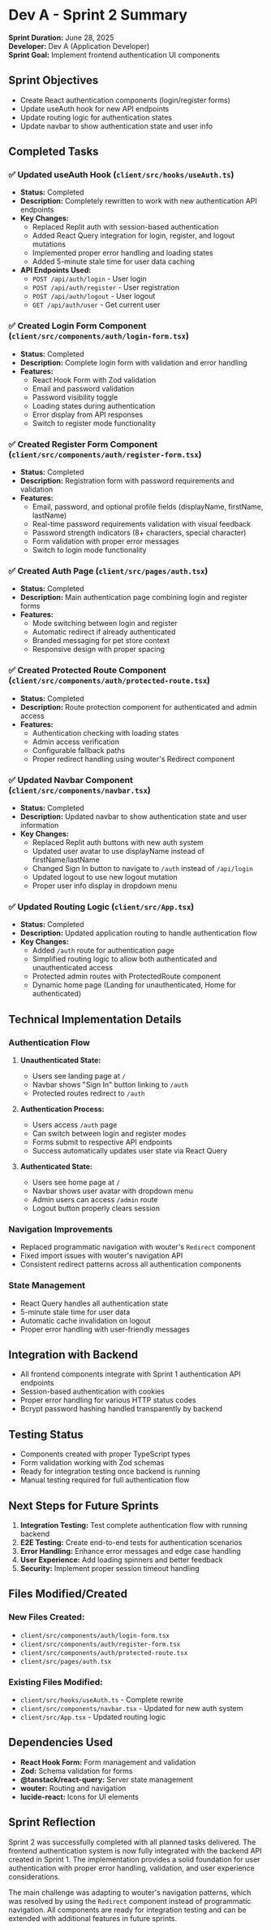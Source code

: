 # Dev A - Sprint 2 Summary

**Sprint Duration:** June 28, 2025  
**Developer:** Dev A (Application Developer)  
**Sprint Goal:** Implement frontend authentication UI components

## Sprint Objectives
- Create React authentication components (login/register forms)
- Update useAuth hook for new API endpoints
- Update routing logic for authentication states
- Update navbar to show authentication state and user info

## Completed Tasks

### ✅ Updated useAuth Hook (`client/src/hooks/useAuth.ts`)
- **Status:** Completed
- **Description:** Completely rewritten to work with new authentication API endpoints
- **Key Changes:**
  - Replaced Replit auth with session-based authentication
  - Added React Query integration for login, register, and logout mutations
  - Implemented proper error handling and loading states
  - Added 5-minute stale time for user data caching
- **API Endpoints Used:**
  - `POST /api/auth/login` - User login
  - `POST /api/auth/register` - User registration
  - `POST /api/auth/logout` - User logout
  - `GET /api/auth/user` - Get current user

### ✅ Created Login Form Component (`client/src/components/auth/login-form.tsx`)
- **Status:** Completed
- **Description:** Complete login form with validation and error handling
- **Features:**
  - React Hook Form with Zod validation
  - Email and password validation
  - Password visibility toggle
  - Loading states during authentication
  - Error display from API responses
  - Switch to register mode functionality

### ✅ Created Register Form Component (`client/src/components/auth/register-form.tsx`)
- **Status:** Completed
- **Description:** Registration form with password requirements and validation
- **Features:**
  - Email, password, and optional profile fields (displayName, firstName, lastName)
  - Real-time password requirements validation with visual feedback
  - Password strength indicators (8+ characters, special character)
  - Form validation with proper error messages
  - Switch to login mode functionality

### ✅ Created Auth Page (`client/src/pages/auth.tsx`)
- **Status:** Completed
- **Description:** Main authentication page combining login and register forms
- **Features:**
  - Mode switching between login and register
  - Automatic redirect if already authenticated
  - Branded messaging for pet store context
  - Responsive design with proper spacing

### ✅ Created Protected Route Component (`client/src/components/auth/protected-route.tsx`)
- **Status:** Completed
- **Description:** Route protection component for authenticated and admin access
- **Features:**
  - Authentication checking with loading states
  - Admin access verification
  - Configurable fallback paths
  - Proper redirect handling using wouter's Redirect component

### ✅ Updated Navbar Component (`client/src/components/navbar.tsx`)
- **Status:** Completed
- **Description:** Updated navbar to show authentication state and user information
- **Key Changes:**
  - Replaced Replit auth buttons with new auth system
  - Updated user avatar to use displayName instead of firstName/lastName
  - Changed Sign In button to navigate to `/auth` instead of `/api/login`
  - Updated logout to use new logout mutation
  - Proper user info display in dropdown menu

### ✅ Updated Routing Logic (`client/src/App.tsx`)
- **Status:** Completed
- **Description:** Updated application routing to handle authentication flow
- **Key Changes:**
  - Added `/auth` route for authentication page
  - Simplified routing logic to allow both authenticated and unauthenticated access
  - Protected admin routes with ProtectedRoute component
  - Dynamic home page (Landing for unauthenticated, Home for authenticated)

## Technical Implementation Details

### Authentication Flow
1. **Unauthenticated State:**
   - Users see landing page at `/`
   - Navbar shows "Sign In" button linking to `/auth`
   - Protected routes redirect to `/auth`

2. **Authentication Process:**
   - Users access `/auth` page
   - Can switch between login and register modes
   - Forms submit to respective API endpoints
   - Success automatically updates user state via React Query

3. **Authenticated State:**
   - Users see home page at `/`
   - Navbar shows user avatar with dropdown menu
   - Admin users can access `/admin` route
   - Logout button properly clears session

### Navigation Improvements
- Replaced programmatic navigation with wouter's `Redirect` component
- Fixed import issues with wouter's navigation API
- Consistent redirect patterns across all authentication components

### State Management
- React Query handles all authentication state
- 5-minute stale time for user data
- Automatic cache invalidation on logout
- Proper error handling with user-friendly messages

## Integration with Backend
- All frontend components integrate with Sprint 1 authentication API endpoints
- Session-based authentication with cookies
- Proper error handling for various HTTP status codes
- Bcrypt password hashing handled transparently by backend

## Testing Status
- Components created with proper TypeScript types
- Form validation working with Zod schemas
- Ready for integration testing once backend is running
- Manual testing required for full authentication flow

## Next Steps for Future Sprints
1. **Integration Testing:** Test complete authentication flow with running backend
2. **E2E Testing:** Create end-to-end tests for authentication scenarios
3. **Error Handling:** Enhance error messages and edge case handling
4. **User Experience:** Add loading spinners and better feedback
5. **Security:** Implement proper session timeout handling

## Files Modified/Created

### New Files Created:
- `client/src/components/auth/login-form.tsx`
- `client/src/components/auth/register-form.tsx` 
- `client/src/components/auth/protected-route.tsx`
- `client/src/pages/auth.tsx`

### Existing Files Modified:
- `client/src/hooks/useAuth.ts` - Complete rewrite
- `client/src/components/navbar.tsx` - Updated for new auth system
- `client/src/App.tsx` - Updated routing logic

## Dependencies Used
- **React Hook Form:** Form management and validation
- **Zod:** Schema validation for forms
- **@tanstack/react-query:** Server state management
- **wouter:** Routing and navigation
- **lucide-react:** Icons for UI elements

## Sprint Reflection
Sprint 2 was successfully completed with all planned tasks delivered. The frontend authentication system is now fully integrated with the backend API created in Sprint 1. The implementation provides a solid foundation for user authentication with proper error handling, validation, and user experience considerations.

The main challenge was adapting to wouter's navigation patterns, which was resolved by using the `Redirect` component instead of programmatic navigation. All components are ready for integration testing and can be extended with additional features in future sprints.